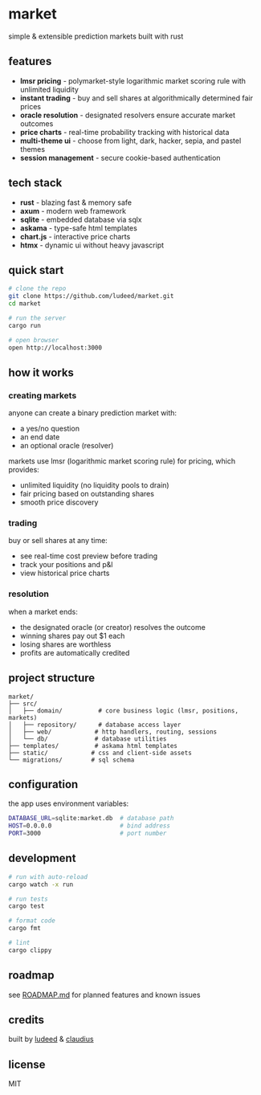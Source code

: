 # market

simple & extensible prediction markets built with rust

## features

- **lmsr pricing** - polymarket-style logarithmic market scoring rule with unlimited liquidity
- **instant trading** - buy and sell shares at algorithmically determined fair prices
- **oracle resolution** - designated resolvers ensure accurate market outcomes
- **price charts** - real-time probability tracking with historical data
- **multi-theme ui** - choose from light, dark, hacker, sepia, and pastel themes
- **session management** - secure cookie-based authentication

## tech stack

- **rust** - blazing fast & memory safe
- **axum** - modern web framework
- **sqlite** - embedded database via sqlx
- **askama** - type-safe html templates
- **chart.js** - interactive price charts
- **htmx** - dynamic ui without heavy javascript

## quick start

```bash
# clone the repo
git clone https://github.com/ludeed/market.git
cd market

# run the server
cargo run

# open browser
open http://localhost:3000
```

## how it works

### creating markets

anyone can create a binary prediction market with:
- a yes/no question
- an end date
- an optional oracle (resolver)

markets use lmsr (logarithmic market scoring rule) for pricing, which provides:
- unlimited liquidity (no liquidity pools to drain)
- fair pricing based on outstanding shares
- smooth price discovery

### trading

buy or sell shares at any time:
- see real-time cost preview before trading
- track your positions and p&l
- view historical price charts

### resolution

when a market ends:
- the designated oracle (or creator) resolves the outcome
- winning shares pay out $1 each
- losing shares are worthless
- profits are automatically credited

## project structure

```
market/
├── src/
│   ├── domain/          # core business logic (lmsr, positions, markets)
│   ├── repository/      # database access layer
│   ├── web/            # http handlers, routing, sessions
│   └── db/             # database utilities
├── templates/          # askama html templates
├── static/            # css and client-side assets
└── migrations/        # sql schema
```

## configuration

the app uses environment variables:

```bash
DATABASE_URL=sqlite:market.db  # database path
HOST=0.0.0.0                   # bind address
PORT=3000                      # port number
```

## development

```bash
# run with auto-reload
cargo watch -x run

# run tests
cargo test

# format code
cargo fmt

# lint
cargo clippy
```

## roadmap

see [ROADMAP.md](ROADMAP.md) for planned features and known issues

## credits

built by [ludeed](https://github.com/ludeed) & [claudius](https://claude.ai)

## license

MIT
